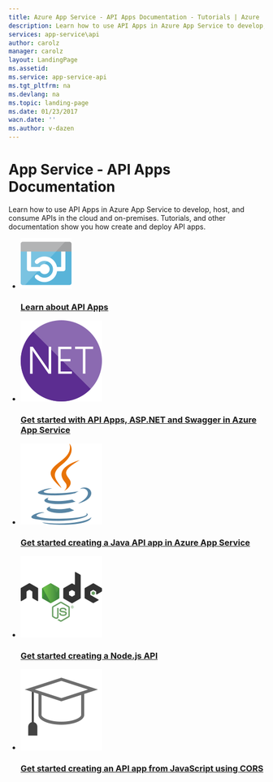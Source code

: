 ```yaml
---
title: Azure App Service - API Apps Documentation - Tutorials | Azure
description: Learn how to use API Apps in Azure App Service to develop, host, and consume APIs in the cloud and on-premises. Tutorials and other documentation.
services: app-service\api
author: carolz
manager: carolz
layout: LandingPage
ms.assetid:
ms.service: app-service-api
ms.tgt_pltfrm: na
ms.devlang: na
ms.topic: landing-page
ms.date: 01/23/2017
wacn.date: ''
ms.author: v-dazen
---
```

# App Service - API Apps Documentation

Learn how to use API Apps in Azure App Service to develop, host, and consume APIs in the cloud and on-premises. Tutorials, and other documentation show you how create and deploy API apps.

<ul class="panelContent cardsFTitle">
    <li>
        <a href="/app-service-api/app-service-api-apps-why-best-platform">
        <div class="cardSize">
            <div class="cardPadding">
                <div class="card">
                    <div class="cardImageOuter">
                        <div class="cardImage">
                            <img src="media/index/app-service-api.svg" alt="" />
                        </div>
                    </div>
                    <div class="cardText">
                        <h3>Learn about API Apps</h3>
                    </div>
                </div>
            </div>
        </div>
        </a>
    </li>
    <li>
        <a href="/app-service-api/app-service-api-dotnet-get-started">
        <div class="cardSize">
            <div class="cardPadding">
                <div class="card">
                    <div class="cardImageOuter">
                        <div class="cardImage">
                            <img src="media/index/dotnet.svg" alt="" />
                        </div>
                    </div>
                    <div class="cardText">
                        <h3>Get started with API Apps, ASP.NET and Swagger in Azure App Service</h3>
                    </div>
                </div>
            </div>
        </div>
        </a>
    </li>
    <li>
        <a href="/app-service-api/app-service-api-java-api-app">
        <div class="cardSize">
            <div class="cardPadding">
                <div class="card">
                    <div class="cardImageOuter">
                        <div class="cardImage">
                            <img src="media/index/java.svg" alt="" />
                        </div>
                    </div>
                    <div class="cardText">
                        <h3>Get started creating a Java API app in Azure App Service</h3>
                    </div>
                </div>
            </div>
        </div>
        </a>
    </li>
    <li>
        <a href="/app-service-api/app-service-api-nodejs-api-app">
        <div class="cardSize">
            <div class="cardPadding">
                <div class="card">
                    <div class="cardImageOuter">
                        <div class="cardImage">
                            <img src="media/index/nodejs.svg" alt="" />
                        </div>
                    </div>
                    <div class="cardText">
                        <h3>Get started creating a Node.js API</h3>
                    </div>
                </div>
            </div>
        </div>
        </a>
    </li>
    <li>
        <a href="/app-service-api/app-service-api-cors-consume-javascript">
        <div class="cardSize">
            <div class="cardPadding">
                <div class="card">
                    <div class="cardImageOuter">
                        <div class="cardImage">
                            <img src="media/index/tutorial.svg" alt="" />
                        </div>
                    </div>
                    <div class="cardText">
                        <h3>Get started creating an API app from JavaScript using CORS</h3>
                    </div>
                </div>
            </div>
        </div>
        </a>
    </li>     
</ul>